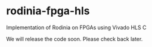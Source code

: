 # rodinia-fpga-hls
Implementation of Rodinia on FPGAs using Vivado HLS C

We will release the code soon. Please check back later.
